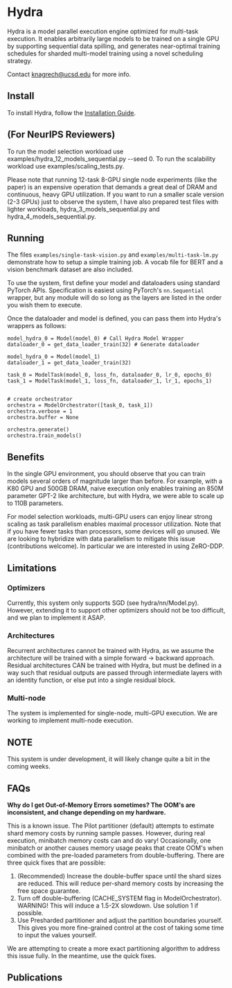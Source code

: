 # Hydra

Hydra is a model parallel execution engine optimized for multi-task execution. It enables arbitrarily large models to be trained on a single GPU by supporting sequential data spilling, and generates near-optimal training schedules for sharded multi-model training using a novel scheduling strategy.

Contact knagrech@ucsd.edu for more info.

## Install

To install Hydra, follow the [Installation Guide](https://github.com/knagrecha/hydra/blob/main/INSTALL.md).

## (For NeurIPS Reviewers)
To run the model selection workload use examples/hydra_12_models_sequential.py --seed 0.
To run the scalability workload use examples/scaling_tests.py.
    
Please note that running 12-task 8-GPU single node experiments (like the paper) is an expensive operation that demands a great deal of DRAM and continuous, heavy GPU utilization. If you want to run a smaller scale version (2-3 GPUs) just to observe the system, I have also prepared test files with lighter workloads, hydra_3_models_sequential.py and hydra_4_models_sequential.py.

## Running

The files `examples/single-task-vision.py` and `examples/multi-task-lm.py` demonstrate how to setup a simple training job. A vocab file for BERT and a vision benchmark dataset are also included. 

To use the system, first define your model and dataloaders using standard PyTorch APIs. Specification is easiest using PyTorch's `nn.Sequential` wrapper, but any module will do so long as the layers are listed in the order you wish them to execute.

Once the dataloader and model is defined, you can pass them into Hydra's wrappers as follows:

    model_hydra_0 = Model(model_0) # Call Hydra Model Wrapper
    dataloader_0 = get_data_loader_train(32) # Generate dataloader
    
    model_hydra_0 = Model(model_1)
    dataloader_1 = get_data_loader_train(32)
    
    task_0 = ModelTask(model_0, loss_fn, dataloader_0, lr_0, epochs_0)
    task_1 = ModelTask(model_1, loss_fn, dataloader_1, lr_1, epochs_1)


    # create orchestrator
    orchestra = ModelOrchestrator([task_0, task_1])
    orchestra.verbose = 1
    orchestra.buffer = None

    orchestra.generate()
    orchestra.train_models()
    
## Benefits
In the single GPU environment, you should observe that you can train models several orders of magnitude larger than before. For example, with a K80 GPU and 500GB DRAM, naive execution only enables training an 850M parameter GPT-2 like architecture, but with Hydra, we were able to scale up to 110B parameters. 
    
For model selection workloads, multi-GPU users can enjoy linear strong scaling as task parallelism enables maximal processor utilization. Note that if you have fewer tasks than processors, some devices will go unused. We are looking to hybridize with data parallelism to mitigate this issue (contributions welcome). In particular we are interested in using ZeRO-DDP.


## Limitations

### Optimizers
Currently, this system only supports SGD (see hydra/nn/Model.py). However, extending it to support other optimizers
should not be too difficult, and we plan to implement it ASAP.


### Architectures
Recurrent architectures cannot be trained with Hydra, as we assume the architecture will be trained with a simple forward -> backward approach.
Residual architectures CAN be trained with Hydra, but must be defined in a way such that residual outputs are passed through intermediate layers
with an identity function, or else put into a single residual block.

### Multi-node
The system is implemented for single-node, multi-GPU execution. We are working to implement multi-node execution.

## NOTE

This system is under development, it will likely change quite a bit in the coming weeks.

## FAQs

**Why do I get Out-of-Memory Errors sometimes? The OOM's are inconsistent, and change depending on my hardware.**

This is a known issue. The Pilot partitioner (default) attempts to estimate shard memory costs by running sample passes. 
However, during real execution, minibatch memory costs can and do vary! Occasionally, one minibatch or another causes memory usage peaks
that create OOM's when combined with the pre-loaded parameters from double-buffering. There are three quick fixes that are possible:

1) (Recommended) Increase the double-buffer space until the shard sizes are reduced. This will reduce per-shard memory costs by increasing the free space guarantee.
2) Turn off double-buffering (CACHE_SYSTEM flag in ModelOrchestrator). WARNING! This will induce a 1.5-2X slowdown. Use solution 1 if possible.
3) Use Presharded partitioner and adjust the partition boundaries yourself. This gives you more fine-grained control at the cost of taking some time to input the values yourself.

We are attempting to create a more exact partitioning algorithm to address this issue fully. In the meantime, use the quick fixes.

## Publications
<Temporarily Removed for Double-Blind Review>

```


